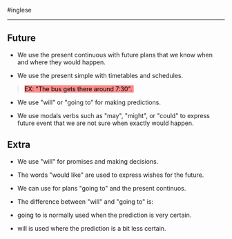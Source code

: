 #inglese

---

## Future 

- We use the present continuous with future plans that we know when and where they would happen. 

- We use the present simple with timetables and schedules. 

> <mark style="background: #F85552AA;">EX: "The bus gets there around 7:30". </mark>

- We use "will" or "going to" for making predictions. 

- We use modals verbs such as "may", "might", or "could" to express future event that we are not sure when exactly would happen. 

## Extra 

- We use "will" for promises and making decisions. 

- The words "would like" are used to express wishes for the future. 

- We can use for plans "going to" and the present continuos. 

- The difference between "will" and "going to" is: 

- going to is normally used when the prediction is very certain. 

- will is used where the prediction is a bit less certain.